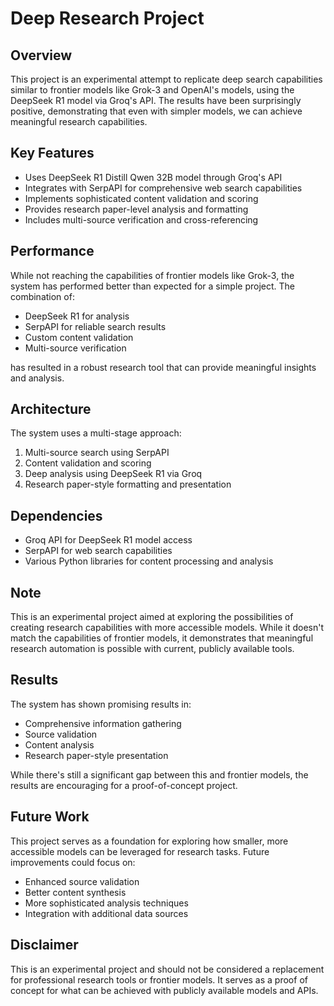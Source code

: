 # Deep Research Project

## Overview
This project is an experimental attempt to replicate deep search capabilities similar to frontier models like Grok-3 and OpenAI's models, using the DeepSeek R1 model via Groq's API. The results have been surprisingly positive, demonstrating that even with simpler models, we can achieve meaningful research capabilities.

## Key Features
- Uses DeepSeek R1 Distill Qwen 32B model through Groq's API
- Integrates with SerpAPI for comprehensive web search capabilities
- Implements sophisticated content validation and scoring
- Provides research paper-level analysis and formatting
- Includes multi-source verification and cross-referencing

## Performance
While not reaching the capabilities of frontier models like Grok-3, the system has performed better than expected for a simple project. The combination of:
- DeepSeek R1 for analysis
- SerpAPI for reliable search results
- Custom content validation
- Multi-source verification

has resulted in a robust research tool that can provide meaningful insights and analysis.

## Architecture
The system uses a multi-stage approach:
1. Multi-source search using SerpAPI
2. Content validation and scoring
3. Deep analysis using DeepSeek R1 via Groq
4. Research paper-style formatting and presentation

## Dependencies
- Groq API for DeepSeek R1 model access
- SerpAPI for web search capabilities
- Various Python libraries for content processing and analysis

## Note
This is an experimental project aimed at exploring the possibilities of creating research capabilities with more accessible models. While it doesn't match the capabilities of frontier models, it demonstrates that meaningful research automation is possible with current, publicly available tools.

## Results
The system has shown promising results in:
- Comprehensive information gathering
- Source validation
- Content analysis
- Research paper-style presentation

While there's still a significant gap between this and frontier models, the results are encouraging for a proof-of-concept project.

## Future Work
This project serves as a foundation for exploring how smaller, more accessible models can be leveraged for research tasks. Future improvements could focus on:
- Enhanced source validation
- Better content synthesis
- More sophisticated analysis techniques
- Integration with additional data sources

## Disclaimer
This is an experimental project and should not be considered a replacement for professional research tools or frontier models. It serves as a proof of concept for what can be achieved with publicly available models and APIs. 